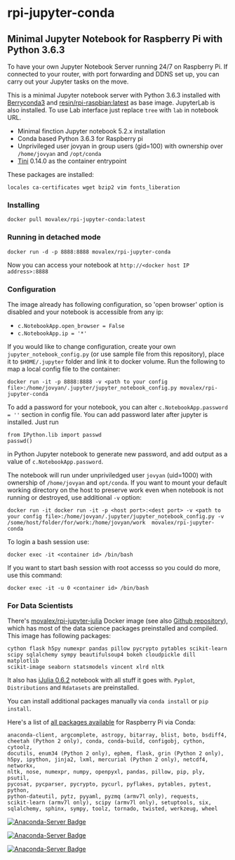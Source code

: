 # rpi-jupyter-conda

Minimal Jupyter Notebook for Raspberry Pi with Python 3.6.3
----------
To have your own Jupyter Notebook Server running 24/7 on Raspberry Pi. If connected to your router, with port forwarding and DDNS set up, you can carry out your Jupyter tasks on the move.

This is a minimal Jupyter notebook server with Python 3.6.3 installed with [Berryconda3](https://github.com/jjhelmus/berryconda) and [resin/rpi-raspbian:latest](https://hub.docker.com/r/resin/rpi-raspbian/) as base image. JupyterLab is also installed. To use Lab interface just replace `tree` with `lab` in notebook URL. 

* Minimal finction Jupyter notebook 5.2.x installation
* Conda based Python 3.6.3 for Raspberry pi
* Unprivileged user jovyan in group users (gid=100) with ownership over `/home/jovyan` and `/opt/conda`
* [Tini](https://github.com/krallin/tini) 0.14.0 as the container entrypoint

These packages are installed:

    locales ca-certificates wget bzip2 vim fonts_liberation

### Installing

    docker pull movalex/rpi-jupyter-conda:latest

### Running in detached mode

    docker run -d -p 8888:8888 movalex/rpi-jupyter-conda

Now you can access your notebook at `http://<docker host IP address>:8888`

### Configuration
The image already has following configuration, so 'open browser' option is disabled and your notebook is accessible from any ip:

* `c.NotebookApp.open_browser = False`
* `c.NotebookApp.ip = '*'`

If you would like to change configuration, create your own `jupyter_notebook_config.py` (or use sample file from this repository), place it to `$HOME/.jupyter` folder and link it to docker volume. Run the following to map a local config file to the container:

    docker run -it -p 8888:8888 -v <path to your config file>:/home/jovyan/.jupyter/jupyter_notebook_config.py movalex/rpi-jupyter-conda

To add a password for your notebook, you can alter `c.NotebookApp.password = ''` section in config file. You can add password later after jupyter is installed. Just run 

    from IPython.lib import passwd
    passwd()

in Python Jupyter notebook to generate new password, and add output as a value of `c.NotebookApp.password`.

The notebook will run under unpriviledged user `jovyan` (uid=1000) with ownership of `/home/jovyan` and `opt/conda`. If you want to mount your default working directory on the host to preserve work even when notebook is not running or destroyed, use additional `-v` option:

    docker run -it docker run -it -p <host port>:<dest port> -v <path to your config file>:/home/jovyan/.jupyter/jupyter_notebook_config.py -v /some/host/folder/for/work:/home/jovyan/work  movalex/rpi-jupyter-conda

To login a bash session use:

    docker exec -it <container id> /bin/bash

If you want to start bash session with root accesss so you could do more, use this command:

    docker exec -it -u 0 <container id> /bin/bash

### For Data Scientists
There's [movalex/rpi-jupyter-julia](https://hub.docker.com/r/movalex/rpi-jupyter-julia/) Docker image (see also [Github repository](https://github.com/movalex/rpi-jupyter-julia)), which has most of the data science packages preinstalled and compiled. This image has following packages: 

    cython flask h5py numexpr pandas pillow pycrypto pytables scikit-learn 
    scipy sqlalchemy sympy beautifulsoup4 bokeh cloudpickle dill matplotlib
    scikit-image seaborn statsmodels vincent xlrd nltk

It also has [iJulia 0.6.2](https://julialang.org/) notebook with all stuff it goes with. `Pyplot`, `Distributions` and `Rdatasets` are preinstalled.

You can install additional packages manually via `conda install` or `pip install`.

Here's a list of [all packages available](https://www.continuum.io/content/conda-support-raspberry-pi-2-and-power8-le) for Raspberry Pi via Conda:
    
    anaconda-client, argcomplete, astropy, bitarray, blist, boto, bsdiff4,
    cheetah (Python 2 only), conda, conda-build, configobj, cython, cytoolz,
    docutils, enum34 (Python 2 only), ephem, flask, grin (Python 2 only),
    h5py, ipython, jinja2, lxml, mercurial (Python 2 only), netcdf4, networkx,
    nltk, nose, numexpr, numpy, openpyxl, pandas, pillow, pip, ply, psutil,
    pycosat, pycparser, pycrypto, pycurl, pyflakes, pytables, pytest, python,
    python-dateutil, pytz, pyyaml, pyzmq (armv7l only), requests,
    scikit-learn (armv7l only), scipy (armv7l only), setuptools, six,
    sqlalchemy, sphinx, sympy, toolz, tornado, twisted, werkzeug, wheel


[![Anaconda-Server Badge](https://anaconda.org/rpi/python/badges/version.svg)](https://anaconda.org/rpi/python)

[![Anaconda-Server Badge](https://anaconda.org/rpi/python/badges/platforms.svg)](https://anaconda.org/rpi/python)

[![Anaconda-Server Badge](https://anaconda.org/rpi/python/badges/installer/conda.svg)](https://conda.anaconda.org/rpi)
